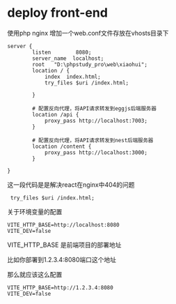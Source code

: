 # deploy front-end

使用php nginx 增加一个web.conf文件存放在vhosts目录下

```
server {
        listen        8080;
        server_name  localhost;
        root   "D:\phpstudy_pro\web\xiaohui";
        location / {
            index  index.html;
            try_files $uri /index.html;

        }

        # 配置反向代理，将API请求转发到eggjs后端服务器
        location /api {
            proxy_pass http://localhost:7003;
        }
        
        # 配置反向代理，将API请求转发到nest后端服务器
        location /content {
            proxy_pass http://localhost:3000;
        }

}

```


这一段代码是是解决react在nginx中404的问题
```
 try_files $uri /index.html;
```

关于环境变量的配置
```
VITE_HTTP_BASE=http://localhost:8080
VITE_DEV=false
```

VITE_HTTP_BASE 是前端项目的部署地址

比如你部署到1.2.3.4:8080端口这个地址

那么就应该这么配置

```
VITE_HTTP_BASE=http://1.2.3.4:8080
VITE_DEV=false
```
